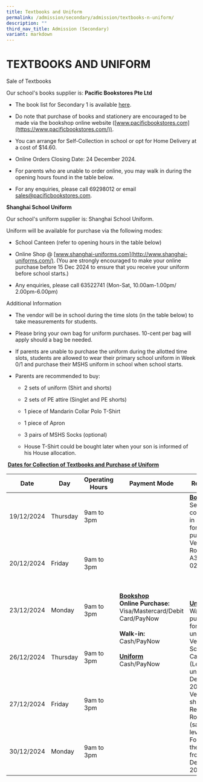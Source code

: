 ```yaml
---
title: Textbooks and Uniform
permalink: /admission/secondary/admission/textbooks-n-uniform/
description: ""
third_nav_title: Admission (Secondary)
variant: markdown
---
```

# TEXTBOOKS AND UNIFORM


Sale of Textbooks

Our school's books supplier is: <b>Pacific Bookstores Pte Ltd</b>

*   The book list for Secondary 1 is available [here](/files/2025_MSHS_Sec_1_Booklist.pdf).
    
*   Do note that purchase of books and stationery are encouraged to be made via the bookshop online website ([www.pacificbookstores.com](https://www.pacificbookstores.com/)).&nbsp;
    
*   You can arrange for Self-Collection in school or opt for Home Delivery at a cost of $14.60.&nbsp;
    
*   Online Orders Closing Date: 24 December 2024.
    
*   For parents who are unable to order online, you may walk in during the opening hours found in the table below.
    
*   For any enquiries, please call 69298012 or email sales@pacificbookstores.com.
    

<b>Shanghai School Uniform</b>

Our school's uniform supplier is: Shanghai School Uniform.

Uniform will be available for purchase via the following modes:

*   School Canteen (refer to opening hours in the table below)
    
*   Online Shop @ [www.shanghai-uniforms.com](http://www.shanghai-uniforms.com/). (You are strongly encouraged to make your online purchase before 15 Dec 2024 to ensure that you receive your uniform before school starts.)
    
*   Any enquiries, please call 63522741 (Mon-Sat, 10.00am-1.00pm/ 2.00pm-6.00pm)
    

Additional Information

*   The vendor will be in school during the time slots (in the table below) to take measurements for students.&nbsp;
*   Please bring your own bag for uniform purchases. 10-cent per bag will apply should a bag be needed.
    
*   If parents are unable to purchase the uniform during the allotted time slots, students are allowed to wear their primary school uniform in Week 0/1 and purchase their MSHS uniform in school when school starts.
    
*   Parents are recommended to buy:
    

    *   2 sets of uniform (Shirt and shorts)
    
    *   2 sets of PE attire (Singlet and PE shorts)
    
    *   1 piece of Mandarin Collar Polo T-Shirt
    
    *   1 piece of Apron
    
    *   3 pairs of MSHS Socks (optional)
    
    *   House T-Shirt could be bought later when your son is informed of his House allocation.
    

&nbsp;<b><u>Dates for Collection of Textbooks and Purchase of Uniform</u></b>
 
 <table>
<thead>
  <tr>
    <th>Date</th>
    <th>Day</th>
    <th>Operating Hours</th>
    <th>Payment Mode</th>
    <th>Remarks </th>
  </tr>
</thead>
<tbody>
  <tr>
    <td>19/12/2024</td>
    <td> Thursday</td>
    <td>9am to 3pm </td>
		<td rowspan="6"><b><u>Bookshop</u></b><br><b>Online Purchase:</b> Visa/Mastercard/Debit Card/PayNow<br><br><b>Walk-in:</b><br>Cash/PayNow <br> <br><b><u>Uniform</u></b><br>Cash/PayNow<br>    <br> </td>
    <td rowspan="6"><b><u>Bookshop</u></b><br>Self-collection in school for online purchase.<br>Venue: Room A3-02/03<br> <br> <br> <br><br> <b><u>Uniform</u></b><br>Walk-in purchase for school uniforms <br>Venue: School Canteen (Level 4) until 24 Dec 2024. Venue will shift to Records Room (same level as Foyer, to the right) from 26 Dec 2024.</td>
  </tr>
  <tr>
    <td>20/12/2024 </td>
    <td> Friday</td>
    <td>9am to 3pm </td>
  </tr>
  <tr>
    <td>23/12/2024 </td>
    <td> Monday</td>
    <td>9am to 3pm </td>
  </tr>
  <tr>
    <td>26/12/2024<br></td>
    <td>Thursday</td>
    <td>9am to 3pm</td>
  </tr>
  <tr>
    <td>27/12/2024</td>
    <td>Friday </td>
    <td>9am to 3pm </td>
  </tr>
	<tr>
    <td>30/12/2024</td>
    <td>Monday </td>
    <td>9am to 3pm </td>
  </tr>
</tbody>
</table>